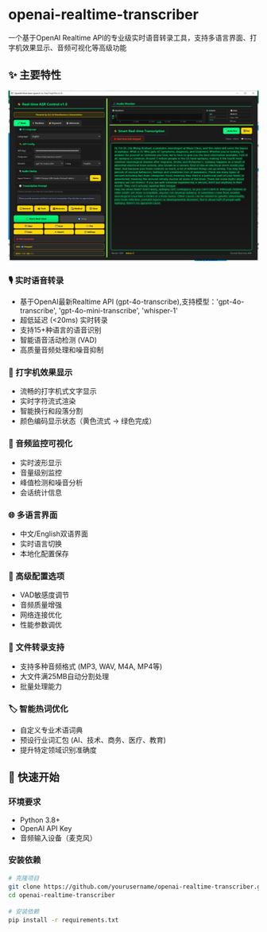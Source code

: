 # openai-realtime-transcriber
一个基于OpenAI Realtime API的专业级实时语音转录工具，支持多语言界面、打字机效果显示、音频可视化等高级功能
## ✨ 主要特性
![主界面](微信图片_20250614161720.png)
### 🎙️ 实时语音转录
- 基于OpenAI最新Realtime API (gpt-4o-transcribe),支持模型：'gpt-4o-transcribe', 'gpt-4o-mini-transcribe', 'whisper-1'
- 超低延迟 (<20ms) 实时转录
- 支持15+种语言的语音识别
- 智能语音活动检测 (VAD)
- 高质量音频处理和噪音抑制

### 💫 打字机效果显示
- 流畅的打字机式文字显示
- 实时字符流式渲染
- 智能换行和段落分割
- 颜色编码显示状态（黄色流式 → 绿色完成）

### 🎵 音频监控可视化
- 实时波形显示
- 音量级别监控
- 峰值检测和噪音分析
- 会话统计信息

### 🌐 多语言界面
- 中文/English双语界面
- 实时语言切换
- 本地化配置保存

### 🔧 高级配置选项
- VAD敏感度调节
- 音频质量增强
- 网络连接优化
- 性能参数调优

### 📁 文件转录支持
- 支持多种音频格式 (MP3, WAV, M4A, MP4等)
- 大文件满25MB自动分割处理
- 批量处理能力

### 🏷️ 智能热词优化
- 自定义专业术语词典
- 预设行业词汇包 (AI、技术、商务、医疗、教育)
- 提升特定领域识别准确度

## 🚀 快速开始

### 环境要求

- Python 3.8+
- OpenAI API Key
- 音频输入设备（麦克风）

### 安装依赖

```bash
# 克隆项目
git clone https://github.com/yourusername/openai-realtime-transcriber.git
cd openai-realtime-transcriber

# 安装依赖
pip install -r requirements.txt

